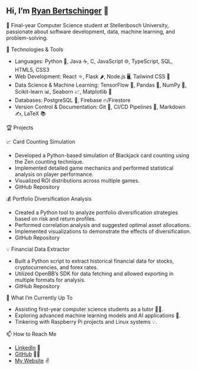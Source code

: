 ## Hi, I’m [Ryan Bertschinger](https://ryanbertschinger.com) 🦅

🚀 Final-year Computer Science student at Stellenbosch University, passionate about software development, data, machine learning, and problem-solving.

🔧 Technologies & Tools

- Languages: Python 🐍, Java ☕, C, JavaScript 🌐, TypeScript, SQL, HTML5, CSS3
- Web Development: React ⚛️, Flask 🌶️, Node.js 🖥️, Tailwind CSS 🎨
- Data Science & Machine Learning: TensorFlow 🤖, Pandas 🐼, NumPy 🔢, Scikit-learn 📊, Seaborn 📈, Matplotlib 🧮
- Databases: PostgreSQL 🐘, Firebase 🔥/Firestore
- Version Control & Documentation: Git 📝, CI/CD Pipelines 🚀, Markdown ✍️, LaTeX 📚

🏆 Projects

📈 Card Counting Simulation

- Developed a Python-based simulation of Blackjack card counting using the Zen counting technique.
- Implemented detailed game mechanics and performed statistical analysis on player performance.
- Visualized ROI distributions across multiple games.
- GitHub Repository

💰 Portfolio Diversification Analysis

- Created a Python tool to analyze portfolio diversification strategies based on risk and return profiles.
- Performed correlation analysis and suggested optimal asset allocations.
- Implemented visualizations to demonstrate the effects of diversification.
- GitHub Repository

💡 Financial Data Extractor

- Built a Python script to extract historical financial data for stocks, cryptocurrencies, and forex rates.
- Utilized OpenBB’s SDK for data fetching and allowed exporting in multiple formats for analysis.
- GitHub Repository

🌱 What I’m Currently Up To

- Assisting first-year computer science students as a tutor 👨‍🏫.
- Exploring advanced machine learning models and AI applications 🤖.
- Tinkering with Raspberry Pi projects and Linux systems 💡.

📫 How to Reach Me

- [LinkedIn](https://www.linkedin.com/in/ryan-bertschinger-458035211/) 💼
- [GitHub](https://github.com/ryan-bert) 👨‍💻
- [My Website](https://ryanbertschinger.com) ✌️